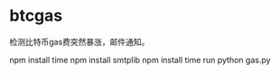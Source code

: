# btcgas
检测比特币gas费突然暴涨，邮件通知。

npm install time
npm install smtplib 
npm install time
run
python gas.py
